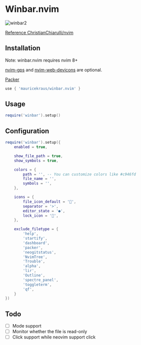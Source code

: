 # Winbar.nvim

![winbar2](sources/winbar2.png)

[Reference ChristianChiarulli/nvim](https://github.com/ChristianChiarulli/nvim)

## Installation

Note: winbar.nvim requires nvim 8+

[nvim-gps](https://github.com/SmiteshP/nvim-navic) and [nvim-web-devicons](https://github.com/kyazdani42/nvim-web-devicons) are optional.

[Packer](https://github.com/wbthomason/packer.nvim)

```lua
use { 'mauricekraus/winbar.nvim' }
```

## Usage

```lua
require('winbar').setup()
```

## Configuration

```lua
require('winbar').setup({
    enabled = true,

    show_file_path = true,
    show_symbols = true,

    colors = {
        path = '', -- You can customize colors like #c946fd
        file_name = '',
        symbols = '',
    },

    icons = {
        file_icon_default = '',
        separator = '>',
        editor_state = '●',
        lock_icon = '',
    },

    exclude_filetype = {
        'help',
        'startify',
        'dashboard',
        'packer',
        'neogitstatus',
        'NvimTree',
        'Trouble',
        'alpha',
        'lir',
        'Outline',
        'spectre_panel',
        'toggleterm',
        'qf',
    }
})
```

## Todo

- [ ] Mode support
- [ ] Monitor whether the file is read-only
- [ ] Click support while neovim support click
